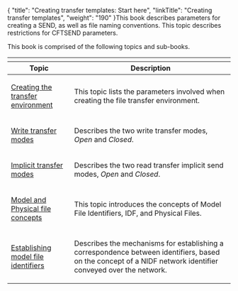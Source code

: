 {
    "title": "Creating transfer templates:  Start here",
    "linkTitle": "Creating transfer templates",
    "weight": "190"
}This book describes parameters for creating a SEND, as well as file
naming conventions. This topic describes restrictions for CFTSEND parameters.

This book is comprised of the following topics and sub-books.

<table>
         
         
         
   
   <th>
      <tr>
<th>Topic         </th>
<th>Description         </th>
      </tr>
   </thead>
   <tbody>
      <tr>
         <td><p><a href="create_transfer_environment_start_here">Creating
the transfer environment</a></p>         </td>
         <td><p>This topic lists the parameters involved when creating
the file transfer environment.</p>         </td>
      </tr>
      <tr>
         <td><p><a href="write_transfer_modes">Write
transfer modes</a></p>         </td>
         <td><p>Describes the two write transfer modes, <span style="font-style: italic;">Open</span>
and <span style="font-style: italic;">Closed</span>.</p>         </td>
      </tr>
      <tr>
         <td><p><a href="implicit_transfer_modes">Implicit
transfer modes</a></p>         </td>
         <td><p>Describes the two read transfer implicit send modes, <span style="font-style: italic;">Open</span> and <span style="font-style: italic;">Closed</span>.</p>         </td>
      </tr>
      <tr>
         <td><p><a href="model_and_physical_file_concepts">Model
and Physical file concepts</a></p>         </td>
         <td><p>This topic introduces the concepts of Model File Identifiers,
IDF, and Physical Files.</p>         </td>
      </tr>
      <tr>
         <td><p><a href="establishing_model_file_identifiers">Establishing
model file identifiers</a></p>         </td>
         <td><p>Describes the mechanisms for establishing a correspondence
between identifiers, based on the concept of a NIDF network identifier
conveyed over the network.</p>         </td>
      </tr>
   </tbody>
</table>

 
